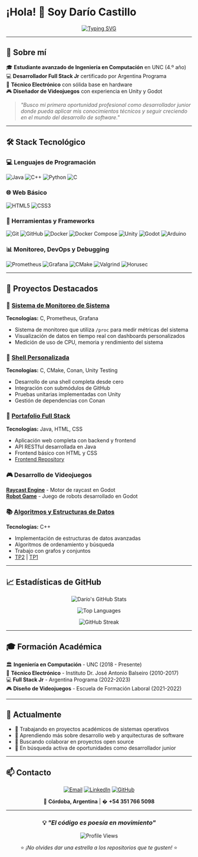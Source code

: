 # ¡Hola! 👋 Soy Darío Castillo

<div align="center">

[![Typing SVG](https://readme-typing-svg.herokuapp.com?font=Fira+Code&size=24&pause=1000&color=36BCF7&center=true&vCenter=true&width=600&lines=Estudiante+de+Ingenier%C3%ADa+en+Computaci%C3%B3n;Desarrollador+Full+Stack+Jr;Apasionado+por+la+Programaci%C3%B3n;Buscando+oportunidades+profesionales)](https://git.io/typing-svg)

</div>

---

## 🚀 Sobre mí

🎓 **Estudiante avanzado de Ingeniería en Computación** en UNC (4.º año)  
💻 **Desarrollador Full Stack Jr** certificado por Argentina Programa  
🔧 **Técnico Electrónico** con sólida base en hardware  
🎮 **Diseñador de Videojuegos** con experiencia en Unity y Godot  

> *"Busco mi primera oportunidad profesional como desarrollador junior donde pueda aplicar mis conocimientos técnicos y seguir creciendo en el mundo del desarrollo de software."*

---

## 🛠️ Stack Tecnológico

### 💻 Lenguajes de Programación
![Java](https://img.shields.io/badge/Java-ED8B00?style=for-the-badge&logo=openjdk&logoColor=white)
![C++](https://img.shields.io/badge/C%2B%2B-00599C?style=for-the-badge&logo=c%2B%2B&logoColor=white)
![Python](https://img.shields.io/badge/Python-3776AB?style=for-the-badge&logo=python&logoColor=white)
![C](https://img.shields.io/badge/C-00599C?style=for-the-badge&logo=c&logoColor=white)

### 🌐 Web Básico
![HTML5](https://img.shields.io/badge/HTML5-E34F26?style=for-the-badge&logo=html5&logoColor=white)
![CSS3](https://img.shields.io/badge/CSS3-1572B6?style=for-the-badge&logo=css3&logoColor=white)

### 🔧 Herramientas y Frameworks
![Git](https://img.shields.io/badge/Git-F05032?style=for-the-badge&logo=git&logoColor=white)
![GitHub](https://img.shields.io/badge/GitHub-100000?style=for-the-badge&logo=github&logoColor=white)
![Docker](https://img.shields.io/badge/Docker-2496ED?style=for-the-badge&logo=docker&logoColor=white)
![Docker Compose](https://img.shields.io/badge/Docker_Compose-2496ED?style=for-the-badge&logo=docker&logoColor=white)
![Unity](https://img.shields.io/badge/Unity-100000?style=for-the-badge&logo=unity&logoColor=white)
![Godot](https://img.shields.io/badge/Godot-478CBF?style=for-the-badge&logo=godot-engine&logoColor=white)
![Arduino](https://img.shields.io/badge/Arduino-00979D?style=for-the-badge&logo=arduino&logoColor=white)

### 📊 Monitoreo, DevOps y Debugging
![Prometheus](https://img.shields.io/badge/Prometheus-E6522C?style=for-the-badge&logo=prometheus&logoColor=white)
![Grafana](https://img.shields.io/badge/Grafana-F46800?style=for-the-badge&logo=grafana&logoColor=white)
![CMake](https://img.shields.io/badge/CMake-064F8C?style=for-the-badge&logo=cmake&logoColor=white)
![Valgrind](https://img.shields.io/badge/Valgrind-FF6B35?style=for-the-badge&logo=gnu&logoColor=white)
![Horusec](https://img.shields.io/badge/Horusec-4B0082?style=for-the-badge&logo=security&logoColor=white)

---

## 🎯 Proyectos Destacados

### 🌟 [Sistema de Monitoreo de Sistema](https://github.com/dariocastillo11/tp1-s.op)
**Tecnologías:** C, Prometheus, Grafana  
- Sistema de monitoreo que utiliza `/proc` para medir métricas del sistema
- Visualización de datos en tiempo real con dashboards personalizados
- Medición de uso de CPU, memoria y rendimiento del sistema

### 🐚 [Shell Personalizada](https://github.com/dariocastillo11/tp2-shellPersonalizada)
**Tecnologías:** C, CMake, Conan, Unity Testing  
- Desarrollo de una shell completa desde cero
- Integración con submódulos de GitHub
- Pruebas unitarias implementadas con Unity
- Gestión de dependencias con Conan

### 💼 [Portafolio Full Stack](https://github.com/dariocastillo11/backend-portafolio)
**Tecnologías:** Java, HTML, CSS  
- Aplicación web completa con backend y frontend
- API RESTful desarrollada en Java
- Frontend básico con HTML y CSS
- [Frontend Repository](https://github.com/dariocastillo11/FrontEnd)

### 🎮 Desarrollo de Videojuegos
**[Raycast Engine](https://github.com/dariocastillo11/Raycast---godot)** - Motor de raycast en Godot  
**[Robot Game](https://github.com/dariocastillo11/Robot---godot)** - Juego de robots desarrollado en Godot

### 📚 [Algoritmos y Estructuras de Datos](https://github.com/dariocastillo11/tp3--ayed)
**Tecnologías:** C++  
- Implementación de estructuras de datos avanzadas
- Algoritmos de ordenamiento y búsqueda
- Trabajo con grafos y conjuntos
- [TP2](https://github.com/dariocastillo11/tp2--Ayed) | [TP1](https://github.com/dariocastillo11/tp1ayed)

---

## 📈 Estadísticas de GitHub

<div align="center">

![Darío's GitHub Stats](https://github-readme-stats.vercel.app/api?username=dariocastillo11&show_icons=true&theme=radical&hide_border=true)

![Top Languages](https://github-readme-stats.vercel.app/api/top-langs/?username=dariocastillo11&layout=compact&theme=radical&hide_border=true)

![GitHub Streak](https://github-readme-streak-stats.herokuapp.com/?user=dariocastillo11&theme=radical&hide_border=true)

</div>

---

## 🎓 Formación Académica

🏛️ **Ingeniería en Computación** - UNC (2018 - Presente)  
📱 **Técnico Electrónico** - Instituto Dr. José Antonio Balseiro (2010-2017)  
💻 **Full Stack Jr** - Argentina Programa (2022-2023)  
🎮 **Diseño de Videojuegos** - Escuela de Formación Laboral (2021-2022)  

---

## 🌱 Actualmente

- 🔭 Trabajando en proyectos académicos de sistemas operativos
- 🌱 Aprendiendo más sobre desarrollo web y arquitecturas de software
- 👯 Buscando colaborar en proyectos open source
- 💼 En búsqueda activa de oportunidades como desarrollador junior

---

## 📫 Contacto

<div align="center">

[![Email](https://img.shields.io/badge/Email-D14836?style=for-the-badge&logo=gmail&logoColor=white)](mailto:dario.4979102@gmail.com)
[![LinkedIn](https://img.shields.io/badge/LinkedIn-0077B5?style=for-the-badge&logo=linkedin&logoColor=white)](https://www.linkedin.com/in/darío-castillo-b43387236)
[![GitHub](https://img.shields.io/badge/GitHub-100000?style=for-the-badge&logo=github&logoColor=white)](https://github.com/dariocastillo11)

📍 **Córdoba, Argentina** | � **+54 351 766 5098**

</div>

---

<div align="center">

### 💡 *"El código es poesía en movimiento"*

![Profile Views](https://komarev.com/ghpvc/?username=dariocastillo11&color=36BCF7&style=for-the-badge)

⭐️ *¡No olvides dar una estrella a los repositorios que te gusten!* ⭐️

</div>
<!--
**dariocastillo11/dariocastillo11** is a ✨ _special_ ✨ repository because its `README.md` (this file) appears on your GitHub profile.

Here are some ideas to get you started:

- 🔭 I’m currently working on ...
- 🌱 I’m currently learning ...
- 👯 I’m looking to collaborate on ...
- 🤔 I’m looking for help with ...
- 💬 Ask me about ...
- 📫 How to reach me: ...
- 😄 Pronouns: ...
- ⚡ Fun fact: ...
-->
